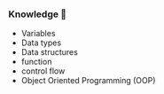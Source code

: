 ### Knowledge 📖
- Variables
- Data types
- Data structures
- function
- control flow
- Object Oriented Programming (OOP)

